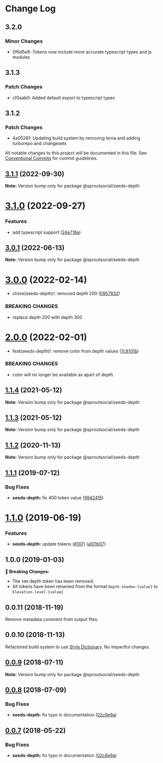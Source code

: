 # Change Log

## 3.2.0

### Minor Changes

- 0f6d5e8: Tokens now include more accurate typescript types and js modules

## 3.1.3

### Patch Changes

- cf0aab0: Added default export to typescript types

## 3.1.2

### Patch Changes

- 4a05281: Updating build system by removing lerna and adding turborepo and changesets

All notable changes to this project will be documented in this file.
See [Conventional Commits](https://conventionalcommits.org) for commit guidelines.

## [3.1.1](https://github.com/sproutsocial/seeds-packets/compare/@sproutsocial/seeds-depth@3.1.0...@sproutsocial/seeds-depth@3.1.1) (2022-09-30)

**Note:** Version bump only for package @sproutsocial/seeds-depth

# [3.1.0](https://github.com/sproutsocial/seeds-packets/compare/@sproutsocial/seeds-depth@3.0.1...@sproutsocial/seeds-depth@3.1.0) (2022-09-27)

### Features

- add typescript support ([24e718a](https://github.com/sproutsocial/seeds-packets/commit/24e718a26955f40b5645ba86600ff8aa8ba941fa))

## [3.0.1](https://github.com/sproutsocial/seeds-packets/compare/@sproutsocial/seeds-depth@3.0.0...@sproutsocial/seeds-depth@3.0.1) (2022-06-13)

**Note:** Version bump only for package @sproutsocial/seeds-depth

# [3.0.0](https://github.com/sproutsocial/seeds-packets/compare/@sproutsocial/seeds-depth@2.0.0...@sproutsocial/seeds-depth@3.0.0) (2022-02-14)

- chore(seeds-depth)!: removed depth 200 ([0957832](https://github.com/sproutsocial/seeds-packets/commit/0957832479636a5633b8d941c0caec72270c863a))

### BREAKING CHANGES

- replace depth 200 with depth 300

# [2.0.0](https://github.com/sproutsocial/seeds-packets/compare/@sproutsocial/seeds-depth@1.1.4...@sproutsocial/seeds-depth@2.0.0) (2022-02-01)

- feat(seeds-depth)!: remove color from depth values ([7c8101b](https://github.com/sproutsocial/seeds-packets/commit/7c8101b62e9be614cc2f8f59ebb502af39c5d158))

### BREAKING CHANGES

- color will no longer be available as apart of depth

## [1.1.4](https://github.com/sproutsocial/seeds-packets/compare/@sproutsocial/seeds-depth@1.1.3...@sproutsocial/seeds-depth@1.1.4) (2021-05-12)

**Note:** Version bump only for package @sproutsocial/seeds-depth

## [1.1.3](https://github.com/sproutsocial/seeds-packets/compare/@sproutsocial/seeds-depth@1.1.2...@sproutsocial/seeds-depth@1.1.3) (2021-05-12)

**Note:** Version bump only for package @sproutsocial/seeds-depth

## [1.1.2](https://github.com/sproutsocial/seeds-packets/compare/@sproutsocial/seeds-depth@1.1.1...@sproutsocial/seeds-depth@1.1.2) (2020-11-13)

**Note:** Version bump only for package @sproutsocial/seeds-depth

## [1.1.1](https://github.com/sproutsocial/seeds-packets/compare/@sproutsocial/seeds-depth@1.1.0...@sproutsocial/seeds-depth@1.1.1) (2019-07-12)

### Bug Fixes

- **seeds-depth:** fix 400 token value ([9942415](https://github.com/sproutsocial/seeds-packets/commit/9942415))

# [1.1.0](https://github.com/sproutsocial/seeds/compare/@sproutsocial/seeds-depth@0.0.10...@sproutsocial/seeds-depth@1.1.0) (2019-06-19)

### Features

- **seeds-depth:** update tokens ([#107](https://github.com/sproutsocial/seeds/issues/107)) ([a101b07](https://github.com/sproutsocial/seeds/commit/a101b07))

## 1.0.0 (2019-01-03)

🚨 **Breaking Changes:**

- The `500` depth token has been removed.
- All tokens have been renamed from the format `Depth-shadow-{value}` to `Elevation-level-{value}`

## 0.0.11 (2018-11-19)

Remove metadata comment from output files.

## 0.0.10 (2018-11-13)

Refactored build system to use [Style Dictionary](https://amzn.github.io/style-dictionary). No impactful changes.

<a name="0.0.9"></a>

## [0.0.9](https://github.com/sproutsocial/seeds/compare/@sproutsocial/seeds-depth@0.0.8...@sproutsocial/seeds-depth@0.0.9) (2018-07-11)

**Note:** Version bump only for package @sproutsocial/seeds-depth

<a name="0.0.8"></a>

## [0.0.8](https://github.com/sproutsocial/seeds/compare/@sproutsocial/seeds-depth@0.0.6...@sproutsocial/seeds-depth@0.0.8) (2018-07-09)

### Bug Fixes

- **seeds-depth:** fix typo in documentation ([02c6e9a](https://github.com/sproutsocial/seeds/commit/02c6e9a))

<a name="0.0.7"></a>

## [0.0.7](https://github.com/sproutsocial/seeds/compare/@sproutsocial/seeds-depth@0.0.6...@sproutsocial/seeds-depth@0.0.7) (2018-05-22)

### Bug Fixes

- **seeds-depth:** fix typo in documentation ([02c6e9a](https://github.com/sproutsocial/seeds/commit/02c6e9a))

